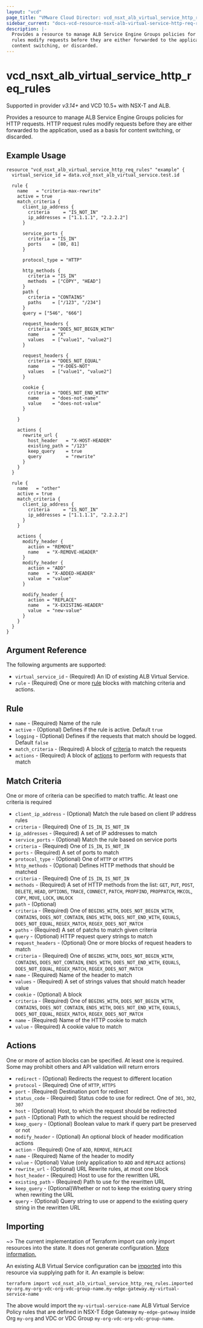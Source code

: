 ```yaml
---
layout: "vcd"
page_title: "VMware Cloud Director: vcd_nsxt_alb_virtual_service_http_req_rules"
sidebar_current: "docs-vcd-resource-nsxt-alb-virtual-service-http-req-rules"
description: |-
  Provides a resource to manage ALB Service Engine Groups policies for HTTP requests. HTTP request 
  rules modify requests before they are either forwarded to the application, used as a basis for 
  content switching, or discarded.
---
```


# vcd\_nsxt\_alb\_virtual\_service\_http\_req\_rules

Supported in provider *v3.14+* and VCD 10.5+ with NSX-T and ALB.

Provides a resource to manage ALB Service Engine Groups policies for HTTP requests. HTTP request 
rules modify requests before they are either forwarded to the application, used as a basis for 
content switching, or discarded.

## Example Usage

```hcl
resource "vcd_nsxt_alb_virtual_service_http_req_rules" "example" {
  virtual_service_id = data.vcd_nsxt_alb_virtual_service.test.id

  rule {
    name   = "criteria-max-rewrite"
    active = true
    match_criteria {
      client_ip_address {
        criteria     = "IS_NOT_IN"
        ip_addresses = ["1.1.1.1", "2.2.2.2"]
      }

      service_ports {
        criteria = "IS_IN"
        ports    = [80, 81]
      }

      protocol_type = "HTTP"

      http_methods {
        criteria = "IS_IN"
        methods  = ["COPY", "HEAD"]
      }
      path {
        criteria = "CONTAINS"
        paths    = ["/123", "/234"]
      }
      query = ["546", "666"]

      request_headers {
        criteria = "DOES_NOT_BEGIN_WITH"
        name     = "X"
        values   = ["value1", "value2"]
      }

      request_headers {
        criteria = "DOES_NOT_EQUAL"
        name     = "Y-DOES-NOT"
        values   = ["value1", "value2"]
      }

      cookie {
        criteria = "DOES_NOT_END_WITH"
        name     = "does-not-name"
        value    = "does-not-value"
      }

    }

    actions {
      rewrite_url {
        host_header   = "X-HOST-HEADER"
        existing_path = "/123"
        keep_query    = true
        query         = "rewrite"
      }
    }
  }

  rule {
    name   = "other"
    active = true
    match_criteria {
      client_ip_address {
        criteria     = "IS_NOT_IN"
        ip_addresses = ["1.1.1.1", "2.2.2.2"]
      }
    }

    actions {
      modify_header {
        action = "REMOVE"
        name   = "X-REMOVE-HEADER"
      }
      modify_header {
        action = "ADD"
        name   = "X-ADDED-HEADER"
        value  = "value"
      }

      modify_header {
        action = "REPLACE"
        name   = "X-EXISTING-HEADER"
        value  = "new-value"
      }
    }
  }
}
```

## Argument Reference

The following arguments are supported:

* `virtual_service_id` - (Required) An ID of existing ALB Virtual Service.
* `rule` - (Required) One or more [rule](#rule-block) blocks with matching criteria and actions.

<a id="rule-block"></a>
## Rule

* `name` - (Required) Name of the rule
* `active` - (Optional) Defines if the rule is active. Default `true`
* `logging` - (Optional) Defines if the requests that match should be logged. Default `false`
* `match_criteria` - (Required) A block of [criteria](#rule-criteria-block) to match the requests
* `actions` - (Required) A block of [actions](#rule-action-block) to perform with requests that match

<a id="rule-criteria-block"></a>
## Match Criteria

One or more of criteria can be specified to match traffic. At least one criteria is required

* `client_ip_address` - (Optional) Match the rule based on client IP address rules
 * `criteria` - (Required) One of `IS_IN`, `IS_NOT_IN`
 * `ip_addresses` - (Required) A set of IP addresses to match
* `service_ports` - (Optional) Match the rule based on service ports
 * `criteria` - (Required) One of `IS_IN`, `IS_NOT_IN`
 * `ports` - (Required) A set of ports to match
* `protocol_type` - (Optional) One of `HTTP` or `HTTPS`
* `http_methods` - (Optional) Defines HTTP methods that should be matched
 * `criteria` - (Required) One of `IS_IN`, `IS_NOT_IN`
 * `methods` - (Required) A set of HTTP methods from the list: `GET`, `PUT`, `POST`, `DELETE`,
   `HEAD`, `OPTIONS`, `TRACE`, `CONNECT`, `PATCH`, `PROPFIND`, `PROPPATCH`, `MKCOL`, `COPY`, `MOVE`,
   `LOCK`, `UNLOCK`
* `path` - (Optional) 
 * `criteria` - (Required) One of `BEGINS_WITH`, `DOES_NOT_BEGIN_WITH`, `CONTAINS`, `DOES_NOT_CONTAIN`, `ENDS_WITH`, `DOES_NOT_END_WITH`, `EQUALS`, `DOES_NOT_EQUAL`, `REGEX_MATCH`, `REGEX_DOES_NOT_MATCH`
 * `paths` - (Required) A set of patchs to match given criteria
* `query` - (Optional) HTTP request query strings to match
* `request_headers` - (Optional) One or more blocks of request headers to match
 * `criteria` - (Required) One of `BEGINS_WITH`, `DOES_NOT_BEGIN_WITH`, `CONTAINS`, `DOES_NOT_CONTAIN`, `ENDS_WITH`, `DOES_NOT_END_WITH`, `EQUALS`, `DOES_NOT_EQUAL`, `REGEX_MATCH`, `REGEX_DOES_NOT_MATCH`
 * `name` - (Required) Name of the header to match
 * `values` - (Required) A set of strings values that should match header value
* `cookie` - (Optional) A block 
 * `criteria` - (Required) One of `BEGINS_WITH`, `DOES_NOT_BEGIN_WITH`, `CONTAINS`, `DOES_NOT_CONTAIN`, `ENDS_WITH`, `DOES_NOT_END_WITH`, `EQUALS`, `DOES_NOT_EQUAL`, `REGEX_MATCH`, `REGEX_DOES_NOT_MATCH`
 * `name` - (Required) Name of the HTTP cookie to match
 * `value` - (Required) A cookie value to match

<a id="rule-action-block"></a>
## Actions

One or more of action blocks can be specified. At least one is required. Some may prohibit others
and API validation will return errors

* `redirect` - (Optional) Redirects the request to different location
 * `protocol` - (Required) One of `HTTP`, `HTTPS`
 * `port` - (Required) Destination port for redirect
 * `status_code` - (Required) Status code to use for redirect. One of `301`, `302`, `307`
 * `host` - (Optional) Host, to which the request should be redirected
 * `path` - (Optional) Path to which the request should be redirected
 * `keep_query` - (Optional) Boolean value to mark if query part be preserved or not
* `modify_header` - (Optional) An optional block of header modification actions
 * `action` - (Required) One of `ADD`, `REMOVE`, `REPLACE`
 * `name` - (Required) Name of the header to modify
 * `value` - (Optional) Value (only application to `ADD` and `REPLACE` actions)
* `rewrite_url` - (Optional) URL Rewrite rules, at most one block
 * `host_header` - (Required) Host to use for the rewritten URL
 * `existing_path` - (Required) Path to use for the rewritten URL
 * `keep_query` - (Optional)Whether or not to keep the existing query string when rewriting the URL
 * `query` - (Optional) Query string to use or append to the existing query string in the rewritten URL

## Importing

~> The current implementation of Terraform import can only import resources into the state.
It does not generate configuration. [More information.](https://www.terraform.io/docs/import/)

An existing ALB Virtual Service configuration can be [imported][docs-import] into this resource
via supplying path for it. An example is below:

[docs-import]: https://www.terraform.io/docs/import/

```
terraform import vcd_nsxt_alb_virtual_service_http_req_rules.imported my-org.my-org-vdc-org-vdc-group-name.my-edge-gateway.my-virtual-service-name
```

The above would import the `my-virtual-service-name` ALB Virtual Service Policy rules that are
defined in NSX-T Edge Gateway `my-edge-gateway` inside Org `my-org` and VDC or VDC Group
`my-org-vdc-org-vdc-group-name`.
